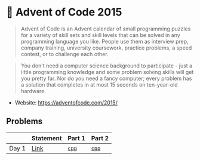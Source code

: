 # 🎄 Advent of Code 2015

> Advent of Code is an Advent calendar of small programming puzzles for a variety of skill sets and skill levels that can be solved in any programming language you like. People use them as interview prep, company training, university coursework, practice problems, a speed contest, or to challenge each other.

> You don't need a computer science background to participate - just a little programming knowledge and some problem solving skills will get you pretty far. Nor do you need a fancy computer; every problem has a solution that completes in at most 15 seconds on ten-year-old hardware.

* Website: https://adventofcode.com/2015/

## Problems

<table>
<thead>
<th></th>
<th>Statement</th>
<th>Part 1</th>
<th>Part 2</th>
</thead>
<tbody>
<tr>
<td>Day 1</td>
<td><a href="https://adventofcode.com/2015/day/1">Link</a></td>
<td>
<a href="../../../problems/aoc2015day1/src/main/solution1.cpp"><code>cpp</code></a>
</td>
<td>
<a href="../../../problems/aoc2022day1/src/main/solution1.cpp"><code>cpp</code></a>
</td>
</tr>
</tbody>
</table>